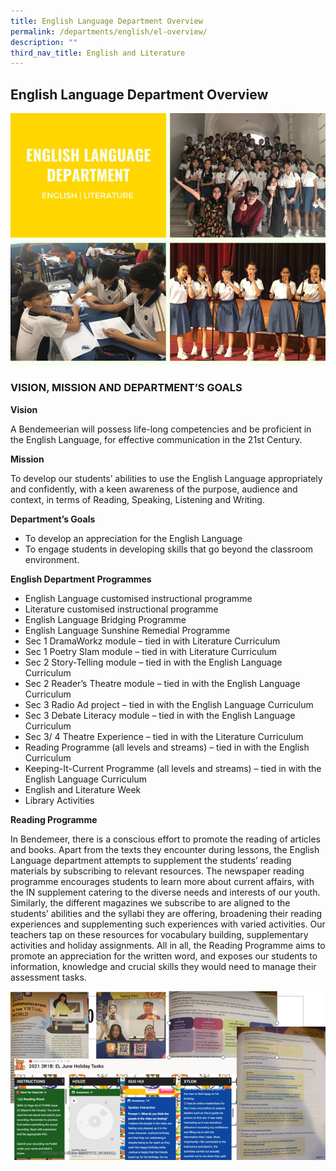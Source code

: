 ```yaml
---
title: English Language Department Overview
permalink: /departments/english/el-overview/
description: ""
third_nav_title: English and Literature
---
```

## **English Language Department Overview**


<img src="/images/Departments/EL-dept.png" alt="English Language Department Overview" style="width:700px" /></p>


### VISION, MISSION AND DEPARTMENT’S GOALS

**Vision**

A Bendemeerian will possess life-long competencies and be proficient in the English Language, for effective communication in the 21st Century.

**Mission**

To develop our students’ abilities to use the English Language appropriately and confidently, with a keen awareness of the purpose, audience and context,
in terms of Reading, Speaking, Listening and Writing.


**Department’s Goals**

* To develop an appreciation for the English Language
* To engage students in developing skills that go beyond the classroom environment.

**English Department Programmes**

* English Language customised instructional programme<br>
* Literature customised instructional programme<br>
* English Language Bridging Programme<br>
* English Language Sunshine Remedial Programme<br>
* Sec 1 DramaWorkz module – tied in with Literature Curriculum<br>
* Sec 1 Poetry Slam module – tied in with Literature Curriculum<br>
* Sec 2 Story-Telling module – tied in with the English Language Curriculum<br>
* Sec 2 Reader’s Theatre module – tied in with the English Language Curriculum<br>
* Sec 3 Radio Ad project – tied in with the English Language Curriculum<br>
* Sec 3 Debate Literacy module – tied in with the English Language Curriculum<br>
* Sec 3/ 4 Theatre Experience – tied in with the Literature Curriculum<br>
* Reading Programme (all levels and streams) – tied in with the English Curriculum<br>
* Keeping-It-Current Programme (all levels and streams) – tied in with the English Language Curriculum<br>
* English and Literature Week<br>
* Library Activities
 

**Reading Programme**

In Bendemeer, there is a conscious effort to promote the reading of articles and books. Apart from the texts they encounter during lessons, the English Language department attempts to supplement the students’ reading materials by subscribing to relevant resources. The newspaper reading programme encourages students to learn more about current affairs, with the IN supplement catering to the diverse needs and interests of our youth. Similarly, the different magazines we subscribe to are aligned to the students’ abilities and the syllabi they are offering, broadening their reading experiences and supplementing such experiences with varied activities. Our teachers tap on these resources for vocabulary building, supplementary activities and holiday assignments. All in all, the Reading Programme aims to promote an appreciation for the written word, and exposes our students to information, knowledge and crucial skills they would need to manage their assessment tasks.

<img src="/images/Departments/EL-d2.png" alt="English Language Department Overview" style="width:600px" /></p>